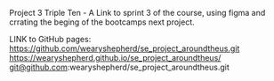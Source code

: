 Project 3 Triple Ten - A Link to sprint 3 of the course, using figma and crrating the beging of the bootcamps next project.

LINK to GitHub pages: https://github.com/wearyshepherd/se_project_aroundtheus.git
 https://wearyshepherd.github.io/se_project_aroundtheus/
  git@github.com:wearyshepherd/se_project_aroundtheus.git
  
